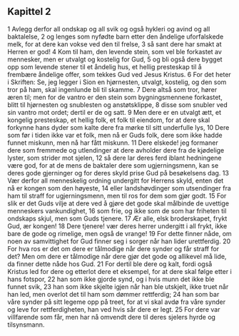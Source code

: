 ## Kapittel 2

1 Avlegg derfor all ondskap og all svik og også hykleri og avind og all baktalelse,
2 og lenges som nyfødte barn etter den åndelige uforfalskede melk, for at dere kan vokse ved den til frelse,
3 så sant dere har smakt at Herren er god!
4 Kom til ham, den levende stein, som vel ble forkastet av mennesker, men er utvalgt og kostelig for Gud,
5 og bli også dere bygget opp som levende stener til et åndelig hus, et hellig presteskap til å frembære åndelige offer, som tekkes Gud ved Jesus Kristus.
6 For det heter i Skriften: Se, jeg legger i Sion en hjørnesten, utvalgt, kostelig, og den som tror på ham, skal ingenlunde bli til skamme.
7 Dere altså som tror, hører æren til; men for de vantro er den stein som bygningsmennene forkastet, blitt til hjørnesten og snublesten og anstøtsklippe,
8 disse som snubler ved sin vantro mot ordet; dertil er de og satt.
9 Men dere er en utvalgt ætt, et kongelig presteskap, et hellig folk, et folk til eiendom, for at dere skal forkynne hans dyder som kalte dere fra mørke til sitt underfulle lys,
10 Dere som før i tiden ikke var et folk, men nå er Guds folk, dere som ikke hadde funnet miskunn, men nå har fått miskunn.
11 Dere elskede! jeg formaner dere som fremmede og utlendinger at dere avholder dere fra de kjødelige lyster, som strider mot sjelen,
12 så dere lar deres ferd iblant hedningene være god, for at de mens de baktaler dere som ugjerningsmenn, kan se deres gode gjerninger og for deres skyld prise Gud på besøkelsens dag.
13 Vær derfor all menneskelig ordning undergitt for Herrens skyld, enten det nå er kongen som den høyeste,
14 eller landshøvdinger som utsendinger fra ham til straff for ugjerningsmenn, men til ros for dem som gjør godt.
15 For slik er det Guds vilje at dere ved å gjøre det gode skal målbinde de uvettige menneskers vankundighet,
16 som frie, og ikke som de som har friheten til ondskaps skjul, men som Guds tjenere.
17 Ær alle, elsk broderskapet, frykt Gud, ær kongen!
18 Dere tjenere! vær deres herrer undergitt i all frykt, ikke bare de gode og rimelige, men også de vrange!
19 For dette finner nåde, om noen av samvittighet for Gud finner seg i sorger når han lider urettferdig.
20 For hva ros er det om dere er tålmodige når dere synder og får straff for det? Men om dere er tålmodige når dere gjør det gode og allikevel må lide, da finner dette nåde hos Gud.
21 For dertil ble dere og kalt, fordi også Kristus led for dere og etterlot dere et eksempel, for at dere skal følge etter i hans fotspor,
22 han som ikke gjorde synd, og i hvis munn det ikke ble funnet svik,
23 han som ikke skjelte igjen når han ble utskjelt, ikke truet når han led, men overlot det til ham som dømmer rettferdig;
24 han som bar våre synder på sitt legeme opp på treet, for at vi skal avdø fra våre synder og leve for rettferdigheten, han ved hvis sår dere er legt.
25 For dere var villfarende som får, men har nå omvendt dere til deres sjelers hyrde og tilsynsmann.
